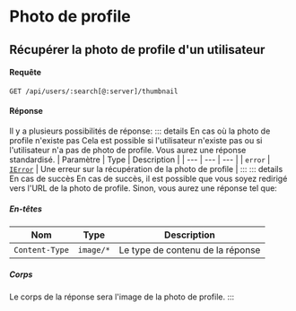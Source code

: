 # Photo de profile
## Récupérer la photo de profile d'un utilisateur
#### Requête
```http
GET /api/users/:search[@:server]/thumbnail
```

#### Réponse
Il y a plusieurs possibilités de réponse:
::: details En cas où la photo de profile n'existe pas
Cela est possible si l'utilisateur n'existe pas ou si l'utilisateur n'a pas de photo de profile.
Vous aurez une réponse standardisé.
| Paramètre | Type | Description |
| --- | --- | --- |
| `error` | [`IError`](/docs/api/typing.html#ierror) | Une erreur sur la récupération de la photo de profile |
:::
::: details En cas de succès
En cas de succès, il est possible que vous soyez redirigé vers l'URL de la photo de profile.
Sinon, vous aurez une réponse tel que:
##### En-têtes
| Nom | Type | Description |
| --- | --- | --- |
| `Content-Type` | `image/*` | Le type de contenu de la réponse |
##### Corps
Le corps de la réponse sera l'image de la photo de profile.
:::